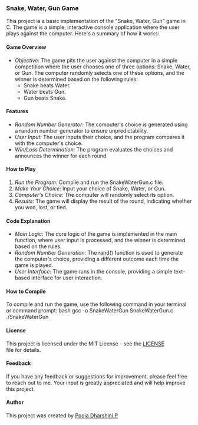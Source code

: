 ### Snake, Water, Gun Game

This project is a basic implementation of the "Snake, Water, Gun" game in C. The game is a simple, interactive console application where the user plays against the computer. Here's a summary of how it works:

#### Game Overview
- *Objective:* The game pits the user against the computer in a simple competition where the user chooses one of three options: Snake, Water, or Gun. The computer randomly selects one of these options, and the winner is determined based on the following rules:
  - Snake beats Water.
  - Water beats Gun.
  - Gun beats Snake.

#### Features
- *Random Number Generator:* The computer's choice is generated using a random number generator to ensure unpredictability.
- *User Input:* The user inputs their choice, and the program compares it with the computer's choice.
- *Win/Loss Determination:* The program evaluates the choices and announces the winner for each round.

#### How to Play
1. *Run the Program:* Compile and run the SnakeWaterGun.c file.
2. *Make Your Choice:* Input your choice of Snake, Water, or Gun.
3. *Computer's Choice:* The computer will randomly select its option.
4. *Results:* The game will display the result of the round, indicating whether you won, lost, or tied.

#### Code Explanation
- *Main Logic:* The core logic of the game is implemented in the main function, where user input is processed, and the winner is determined based on the rules.
- *Random Number Generation:* The rand() function is used to generate the computer's choice, providing a different outcome each time the game is played.
- *User Interface:* The game runs in the console, providing a simple text-based interface for user interaction.

#### How to Compile
To compile and run the game, use the following command in your terminal or command prompt:
bash
gcc -o SnakeWaterGun SnakeWaterGun.c
./SnakeWaterGun

#### License
This project is licensed under the MIT License - see the [LICENSE](LICENSE) file for details.

#### Feedback
If you have any feedback or suggestions for improvement, please feel free to reach out to me. Your input is greatly appreciated and will help improve this project.

#### Author
This project was created by [Pooja Dharshini.P](https://www.linkedin.com/in/pooja-dharshini-8ab5ba320?utm_source=share&utm_campaign=share_via&utm_content=profile&utm_medium=android_app) 
